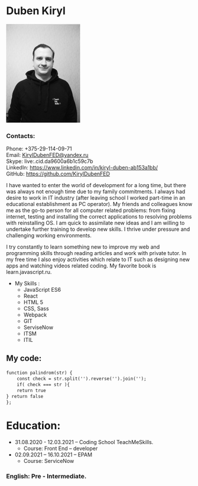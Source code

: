 # Duben Kiryl

<img src="./Kiryl%20duben.jpg" width="200">

### Contacts:
Phone:  +375-29-114-09-71     
Email: KirylDubenFED@yandex.ru                                                                                                 
Skype: live:.cid.da9600a6b1c59c7b      
LinkedIn: https://www.linkedin.com/in/kiryl-duben-ab153a1bb/  
GitHub: https://github.com/KirylDubenFED

I have wanted to enter the world of development for a long time, but there was always not enough time due to my family commitments. I always had desire to work in IT industry (after leaving school I worked part-time in an educational establishment as PC operator).
My friends and colleagues know me as the go-to person for all computer related problems: from fixing internet, testing and installing the correct applications to resolving problems with reinstalling OS.
I am quick to assimilate new ideas and I am willing to undertake further training to develop new skills. I thrive under pressure and challenging working environments.

I try constantly to learn something new to improve my web and programming skills through reading articles and work with private tutor. 
In my free time I also enjoy activities which relate to IT such as designing new apps and watching videos related coding.
My favorite book is learn.javascript.ru.

* My Skills :
  + JavaScript ES6
  + React 
  +  HTML 5
  + CSS, Sass
  + Webpack 
  + GIT 
  + ServiseNow
  + ITSM
  + ITIL

## My code:

```
function palindrom(str) {
    const check = str.split('').reverse('').join('');
    if( check === str ){
    return true
} return false
};
```

# Education:
* 31.08.2020 - 12.03.2021 – Coding School TeachMeSkills.
  + Course: Front End – developer
* 02.09.2021 – 16.10.2021 – EPAM
  + Course: ServiceNow

### English:  Pre - Intermediate.